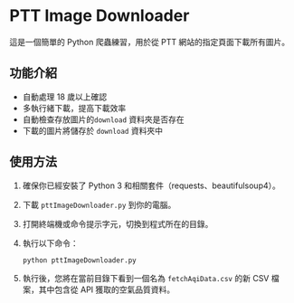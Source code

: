 # PTT Image Downloader

這是一個簡單的 Python 爬蟲練習，用於從 PTT 網站的指定頁面下載所有圖片。

## 功能介紹

- 自動處理 18 歲以上確認
- 多執行緒下載，提高下載效率
- 自動檢查存放圖片的`download` 資料夾是否存在
- 下載的圖片將儲存於 `download` 資料夾中

## 使用方法

1. 確保你已經安裝了 Python 3 和相關套件（requests、beautifulsoup4）。
2. 下載 `pttImageDownloader.py` 到你的電腦。
3. 打開終端機或命令提示字元，切換到程式所在的目錄。
4. 執行以下命令：

   ```bash
   python pttImageDownloader.py

4. 執行後，您將在當前目錄下看到一個名為 `fetchAqiData.csv` 的新 CSV 檔案，其中包含從 API 獲取的空氣品質資料。


